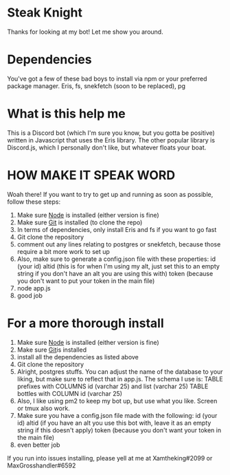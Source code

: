 # Steak Knight

Thanks for looking at my bot!
Let me show you around.

# Dependencies

You've got a few of these bad boys to install via npm or your preferred package manager.
Eris, fs, snekfetch (soon to be replaced), pg

# What is this help me

This is a Discord bot (which I'm sure you know, but you gotta be positive) written in Javascript that uses the Eris library.
The other popular library is Discord.js, which I personally don't like, but whatever floats your boat.

# HOW MAKE IT SPEAK WORD

Woah there! If you want to try to get up and running as soon as possible, follow these steps:

1.  Make sure [Node](https://nodejs.org/en/) is installed (either version is fine)
2.  Make sure [Git](https://git-scm.com/book/en/v2/Getting-Started-Installing-Git) is installed (to clone the repo)
3.  In terms of dependencies, only install Eris and fs if you want to go fast
4.  Git clone the repository
5.  comment out any lines relating to postgres or snekfetch, because those require a bit more work to set up
6.  Also, make sure to generate a config.json file with these properties:
    id (your id)
    altid (this is for when I'm using my alt, just set this to an empty string if you don't have an alt you are using this with)
    token (because you don't want to put your token in the main file)
7.  node app.js
8.  good job

# For a more thorough install

1.  Make sure [Node](https://nodejs.org/en/) is installed (either version is fine)
2.  Make sure [Git](https://git-scm.com/book/en/v2/Getting-Started-Installing-Git)is installed
3.  install all the dependencies as listed above
4.  Git clone the repository
5.  Alright, postgres stuffs. You can adjust the name of the database to your liking, but make sure to reflect that in app.js. The schema I use is:
    TABLE prefixes with COLUMNS id (varchar 25) and list (varchar 25)
    TABLE bottles with COLUMN id (varchar 25)
6.  Also, I like using pm2 to keep my bot up, but use what you like. Screen or tmux also work.
7.  Make sure you have a config.json file made with the following:
    id (your id)
    altid (if you have an alt you use this bot with, leave it as an empty string if this doesn't apply)
    token (because you don't want your token in the main file)
8.  even better job

If you run into issues installing, please yell at me at Xamtheking#2099 or MaxGrosshandler#6592
